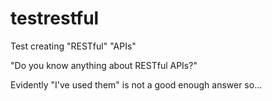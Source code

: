 # testrestful

Test creating "RESTful" "APIs"

"Do you know anything about RESTful APIs?"

Evidently "I've used them" is not a good enough answer so...
